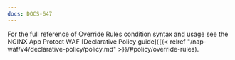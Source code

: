 ```yaml
---
docs: DOCS-647
---
```


For the full reference of Override Rules condition syntax and usage see the NGINX App Protect WAF [Declarative Policy guide]({{< relref "/nap-waf/v4/declarative-policy/policy.md" >}}/#policy/override-rules).